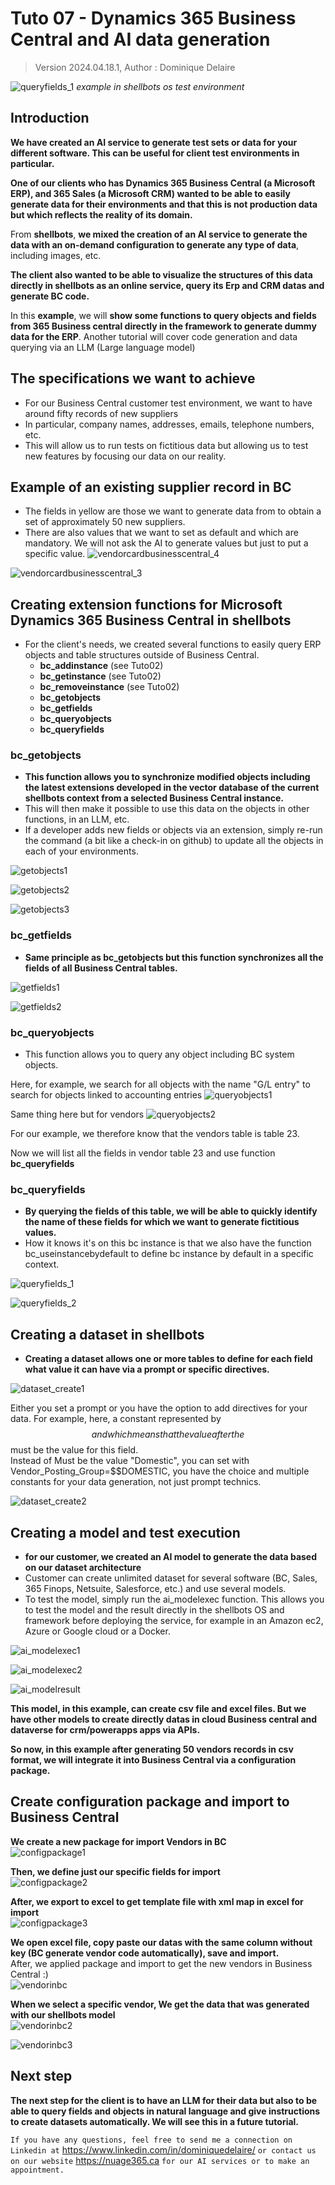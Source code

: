 # Tuto 07 - Dynamics 365 Business Central and AI data generation
> Version 2024.04.18.1, Author : Dominique Delaire

![queryfields_1](https://github.com/nuage365/Shellbots.ai/assets/102873102/a1ee4edf-7ed2-446e-903a-00555e8ecf0f)
*example in shellbots os test environment*

## Introduction
**We have created an AI service to generate test sets or data for your different software. This can be useful for client test environments in particular.**

**One of our clients who has Dynamics 365 Business Central (a Microsoft ERP), and 365 Sales (a Microsoft CRM) wanted to be able to easily generate data for their environments and that this is not production data but which reflects the reality of its domain.**   

From **shellbots**, **we mixed the creation of an AI service to generate the data with an on-demand configuration to generate any type of data**, including images, etc.

**The client also wanted to be able to visualize the structures of this data directly in shellbots as an online service, query its Erp and CRM datas and generate BC code.**

In this **example**, we will **show some functions to query objects and fields from 365 Business central directly in the framework to generate dummy data for the ERP**.
Another tutorial will cover code generation and data querying via an LLM (Large language model)

## The specifications we want to achieve 
* For our Business Central customer test environment, we want to have around fifty records of new suppliers
* In particular, company names, addresses, emails, telephone numbers, etc.
* This will allow us to run tests on fictitious data but allowing us to test new features by focusing our data on our reality.

## Example of an existing supplier record in BC
- The fields in yellow are those we want to generate data from to obtain a set of approximately 50 new suppliers.
- There are also values ​​that we want to set as default and which are mandatory. We will not ask the AI ​​to generate values ​​but just to put a specific value.
![vendorcardbusinesscentral_4](https://github.com/nuage365/Shellbots.ai/assets/102873102/a267e7cf-8900-4578-b95e-858f9dc3d3a8)

![vendorcardbusinesscentral_3](https://github.com/nuage365/Shellbots.ai/assets/102873102/88a17267-867d-41f3-868c-88cf27d93ca9)

## Creating extension functions for Microsoft Dynamics 365 Business Central in shellbots
- For the client's needs, we created several functions to easily query ERP objects and table structures outside of Business Central.
  - **bc_addinstance** (see Tuto02)
  - **bc_getinstance** (see Tuto02)
  - **bc_removeinstance** (see Tuto02)
  - **bc_getobjects**
  - **bc_getfields**
  - **bc_queryobjects**
  - **bc_queryfields**   
### bc_getobjects
- **This function allows you to synchronize modified objects including the latest extensions developed in the vector database of the current shellbots context from a selected Business Central instance.**
- This will then make it possible to use this data on the objects in other functions, in an LLM, etc.
- If a developer adds new fields or objects via an extension, simply re-run the command (a bit like a check-in on github) to update all the objects in each of your environments.
  
![getobjects1](https://github.com/nuage365/Shellbots.ai/assets/102873102/1a66009d-f6d3-42e8-9168-cb3f7de1f8fe)

![getobjects2](https://github.com/nuage365/Shellbots.ai/assets/102873102/dbf660b7-2b7f-45e6-b98b-f03ead5b0146)

![getobjects3](https://github.com/nuage365/Shellbots.ai/assets/102873102/63abcf2b-27db-45b6-8583-feba581a5654)

### bc_getfields
- **Same principle as bc_getobjects but this function synchronizes all the fields of all Business Central tables.**

![getfields1](https://github.com/nuage365/Shellbots.ai/assets/102873102/cd10f67d-74f6-4fc0-bf35-61e4e1f6fa4b)

![getfields2](https://github.com/nuage365/Shellbots.ai/assets/102873102/a250f8c8-a88d-47e5-a8d3-8c6a08450545)

### bc_queryobjects
- This function allows you to query any object including BC system objects.
  
Here, for example, we search for all objects with the name "G/L entry" to search for objects linked to accounting entries
![queryobjects1](https://github.com/nuage365/Shellbots.ai/assets/102873102/6b364aec-3b87-4007-b22d-853c80be9d2f)

Same thing here but for vendors
![queryobjects2](https://github.com/nuage365/Shellbots.ai/assets/102873102/c9ee5bdd-fb2a-4cef-8abc-727d1eef4b6c)

For our example, we therefore know that the vendors table is table 23.

Now we will list all the fields in vendor table 23 and use function **bc_queryfields**

### bc_queryfields
- **By querying the fields of this table, we will be able to quickly identify the name of these fields for which we want to generate fictitious values.**
- How it knows it's on this bc instance is that we also have the function bc_useinstancebydefault to define bc instance by default in a specific context. 
  
![queryfields_1](https://github.com/nuage365/Shellbots.ai/assets/102873102/9c39fc83-b932-4b53-920d-50ecd49bc3e8)

![queryfields_2](https://github.com/nuage365/Shellbots.ai/assets/102873102/71a868da-3a2b-4161-97ed-378777ee7052)

## Creating a dataset in shellbots
- **Creating a dataset allows one or more tables to define for each field what value it can have via a prompt or specific directives.**
  
![dataset_create1](https://github.com/nuage365/Shellbots.ai/assets/102873102/aadc1bc5-7dd7-42b2-9f11-36e8a4d1eba7)

Either you set a prompt or you have the option to add directives for your data. For example, here, a constant represented by $$ and which means that the value after the $$ must be the value for this field.   
Instead of Must be the value "Domestic", you can set with Vendor_Posting_Group=$$DOMESTIC, you have the choice and multiple constants for your data generation, not just prompt technics.

![dataset_create2](https://github.com/nuage365/Shellbots.ai/assets/102873102/2717fc62-616c-4b80-9013-20739cf013ae)

## Creating a model and test execution
- **for our customer, we created an AI model to generate the data based on our dataset architecture**
- Customer can create unlimited dataset for several software (BC, Sales, 365 Finops, Netsuite, Salesforce, etc.) and use several models.
- To test the model, simply run the ai_modelexec function. This allows you to test the model and the result directly in the shellbots OS and framework before deploying the service, for example in an Amazon ec2, Azure or Google cloud or a Docker.

![ai_modelexec1](https://github.com/nuage365/Shellbots.ai/assets/102873102/ccbc2795-6126-47cc-a995-08637a6b9da7)


![ai_modelexec2](https://github.com/nuage365/Shellbots.ai/assets/102873102/22475741-d97c-461e-b768-f3c3baa48347)


![ai_modelresult](https://github.com/nuage365/Shellbots.ai/assets/102873102/5011187e-e382-4461-aa2e-9a6b2777d3f5)

**This model, in this example, can create csv file and excel files. But we have other models to create directly datas in cloud Business central and dataverse for crm/powerapps apps via APIs.**

**So now, in this example after generating 50 vendors records in csv format, we will integrate it into Business Central via a configuration package.**

## Create configuration package and import to Business Central
**We create a new package for import Vendors in BC**     
![configpackage1](https://github.com/nuage365/Shellbots.ai/assets/102873102/207d82d8-4956-48ab-8e1f-43fdb1c18dc7)

**Then, we define just our specific fields for import**   
![configpackage2](https://github.com/nuage365/Shellbots.ai/assets/102873102/0a7ab37a-f353-4fde-8f39-01c48dc9e9a1)

**After, we export to excel to get template file with xml map in excel for import**   
![configpackage3](https://github.com/nuage365/Shellbots.ai/assets/102873102/74680a67-54ca-4529-b71a-33a156142b2a)

**We open excel file, copy paste our datas with the same column without key (BC generate vendor code automatically), save and import.**   
After, we applied package and import to get the new vendors in Business Central :)   
![vendorinbc](https://github.com/nuage365/Shellbots.ai/assets/102873102/d5fc7f4f-9a9d-4942-afe0-22b1ac0f1acb)

**When we select a specific vendor, We get the data that was generated with our shellbots model**   
![vendorinbc2](https://github.com/nuage365/Shellbots.ai/assets/102873102/6f63fd0b-405a-41d1-abb2-acb8791b3bca)

![vendorinbc3](https://github.com/nuage365/Shellbots.ai/assets/102873102/a9ca73b2-fd5b-4ed4-a30a-ff2377a8898e)

## Next step
**The next step for the client is to have an LLM for their data but also to be able to query fields and objects in natural language and give instructions to create datasets automatically. We will see this in a future tutorial.**



`If you have any questions, feel free to send me a connection on Linkedin at` https://www.linkedin.com/in/dominiquedelaire/ `or contact us on our website` https://nuage365.ca `for our AI services or to make an appointment.`
